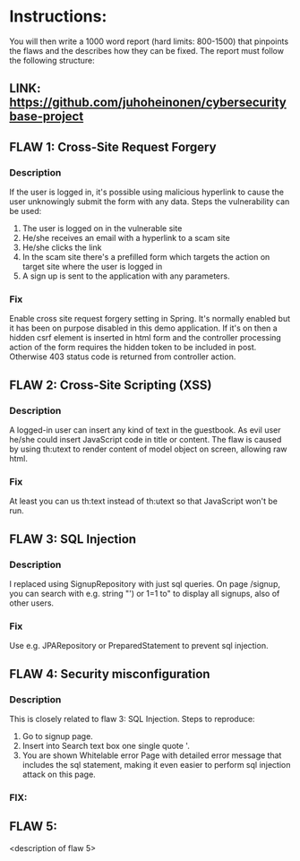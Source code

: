 # Instructions:
You will then write a 1000 word report (hard limits: 800-1500) that pinpoints the flaws and the describes how they can be fixed.
The report must follow the following structure:

## LINK: https://github.com/juhoheinonen/cybersecuritybase-project

## FLAW 1: Cross-Site Request Forgery

### Description

If the user is logged in, it's possible using malicious hyperlink to cause the
user unknowingly submit the form with any data. Steps the vulnerability can be
used:
1) The user is logged on in the vulnerable site
2) He/she receives an email with a hyperlink to a scam site
3) He/she clicks the link
4) In the scam site there's a prefilled form which targets the action on target
site where the user is logged in
5) A sign up is sent to the application with any parameters.

### Fix

Enable cross site request forgery setting in Spring.
It's normally enabled but it has been on purpose disabled in this demo application.
If it's on then a hidden csrf element is inserted in html form and the controller
processing action of the form requires the hidden token to be included in post.
Otherwise 403 status code is returned from controller action.

## FLAW 2: Cross-Site Scripting (XSS)

### Description

A logged-in user can insert any kind of text in the guestbook. As evil user he/she could insert JavaScript code
in title or content. The flaw is caused by using th:utext to render content of model object on screen, allowing raw html.

### Fix

At least you can us th:text instead of th:utext so that JavaScript won't be run.

## FLAW 3: SQL Injection

### Description

I replaced using SignupRepository with just sql queries. On page /signup, you can search with e.g. string "') or 1=1 to" to display all signups, also of other users.

### Fix

Use e.g. JPARepository or PreparedStatement to prevent sql injection.

## FLAW 4: Security misconfiguration

### Description

This is closely related to flaw 3: SQL Injection.
Steps to reproduce:
1) Go to signup page.
2) Insert into Search text box one single quote '.
3) You are shown Whitelable error Page with detailed error message that includes the sql statement, making it even easier to perform
sql injection attack on this page.

### FIX:

## FLAW 5:
<description of flaw 5>
<how to fix it>
